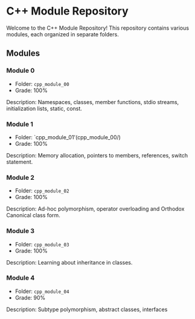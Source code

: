 # C++ Module Repository

Welcome to the C++ Module Repository! This repository contains various modules, each organized in separate folders.

## Modules

### Module 0

- Folder: `cpp_module_00`
- Grade: 100%

Description: Namespaces, classes, member functions, stdio streams, initialization lists, static, const.

### Module 1

- Folder: `cpp_module_01'(cpp_module_00/)
- Grade: 100%

Description: Memory allocation, pointers to members, references, switch statement.

### Module 2

- Folder: `cpp_module_02`
- Grade: 100%

Description: Ad-hoc polymorphism, operator overloading and Orthodox Canonical class form.

### Module 3

- Folder: `cpp_module_03`
- Grade: 100%

Description: Learning about inheritance in classes.

### Module 4

- Folder: `cpp_module_04`
- Grade: 90%

Description: Subtype polymorphism, abstract classes, interfaces

